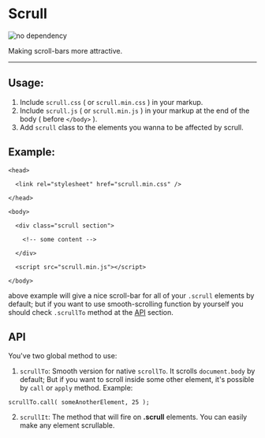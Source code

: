 # Scrull

![no dependency](https://img.shields.io/badge/no-dependency-green.svg)

Making scroll-bars more attractive.

___

## Usage:

1. Include `scrull.css` ( or `scrull.min.css` ) in your markup.
2. Include `scrull.js` ( or `scrull.min.js` ) in your markup at the end of the body ( before `</body>` ).
3. Add `scrull` class to the elements you wanna to be affected by scrull.

## Example:

```
<head>

  <link rel="stylesheet" href="scrull.min.css" />

</head>

<body>

  <div class="scrull section">

    <!-- some content -->

  </div>

  <script src="scrull.min.js"></script>

</body>
```

above example will give a nice scroll-bar for all of your `.scrull` elements by default; but if you want to use smooth-scrolling function by yourself you should check `.scrullTo` method at the [API](#api) section.

## API

You've two global method to use:

1. `scrullTo`: Smooth version for native `scrollTo`. It scrolls `document.body` by default; But if you want to scroll inside some other element, it's possible by `call` or `apply` method. Example:

 ```
scrullTo.call( someAnotherElement, 25 );
```
2. `scrullIt`: The method that will fire on **.scrull** elements. You can easily make any element scrullable.
